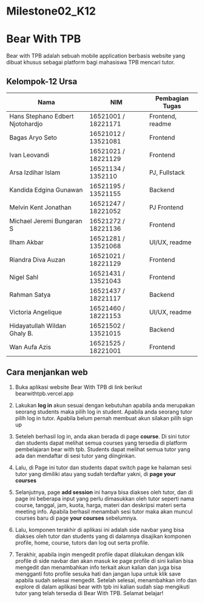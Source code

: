 # Milestone02_K12

# Bear With TPB
Bear with TPB adalah sebuah mobile application berbasis website yang dibuat khusus sebagai platform bagi mahasiswa TPB mencari tutor.  
## Kelompok-12 Ursa

| Nama | NIM | Pembagian Tugas |
| ------| ---- | ---- |
| Hans Stephano Edbert Njotohardjo | 16521001 / 18221171 | Frontend, readme |
| Bagas Aryo Seto | 16521012 / 13521081 | Frontend |
| Ivan Leovandi | 16521021 / 18221129 | Frontend |
| Arsa Izdihar Islam | 16521134 / 1352110 | PJ, Fullstack |
| Kandida Edgina Gunawan | 16521195 / 13521155 | Backend |
| Melvin Kent Jonathan | 16521247 / 18221052 | PJ Frontend |
| Michael Jeremi Bungaran S | 16521272 / 18221136 | Frontend |
| Ilham Akbar | 16521281 / 13521068 | UI/UX, readme |
| Riandra Diva Auzan  | 16521021 / 18221129 | Frontend |
| Nigel Sahl | 16521431 / 13521043 | Frontend |
| Rahman Satya  | 16521437 / 18221117 | Backend |
| Victoria Angelique | 16521460 / 18221153 | UI/UX, readme |
| Hidayatullah Wildan Ghaly B. | 16521502 / 13521015 | Backend |
| Wan Aufa Azis | 16521525 / 18221001 | Frontend |

## Cara menjankan web 
 1. Buka aplikasi website Bear With TPB di link berikut bearwithtpb.vercel.app 
 
 2. Lakukan **log in** akun sesuai dengan kebutuhan apabila anda merupakan seorang students maka pilih log in student. Apabila anda seorang tutor pilih log in tutor. Apabila belum pernah membuat akun silakan pilih sign up
 
 3. Seteleh berhasil log in, anda akan berada di page **course**.  Di sini tutor dan students dapat melihat semua courses yang tersedia di platform pembelajaran bear with tpb. Students dapat melihat semua tutor yang ada dan mendaftar di sesi tutor yang diinginkan. 
 
 4.  Lalu, di Page ini tutor dan students dapat switch page ke halaman sesi tutor yang dimiliki atau yang sudah terdaftar yakni, di **page your courses**

 5.  Selanjutnya, page **add session** ini hanya bisa diakses oleh tutor, dan di page ini beberapa input yang perlu dimasukkan oleh tutor seperti nama course, tanggal, jam, kuota, harga, materi dan deskripsi materi serta meeting info. Apabila berhasil menambah sesi tutor maka akan muncul courses baru di page **your courses** sebelumnya. 
 
 6.  Lalu, komponen terakhir di aplikasi ini adalah side navbar yang bisa diakses oleh tutor dan students yang di dalamnya disajikan komponen profile, home, course, tutors dan log out serta profile. 
 
 7.   Terakhir, apabila ingin mengedit profile dapat dilakukan dengan klik profile di side navbar dan akan masuk ke page profile di sini kalian bisa mengedit dan menambahkan info terkait akun kalian dan juga bisa mengganti foto profile sesuka hati dan jangan lupa untuk klik save apabila sudah selesai mengedit. Setelah selesai, menambahkan info dan explore di dalam aplikasi bear with tpb ini kalian sudah siap mengikuti tutor yang telah tersedia di Bear With TPB. Selamat belajar! 

 
